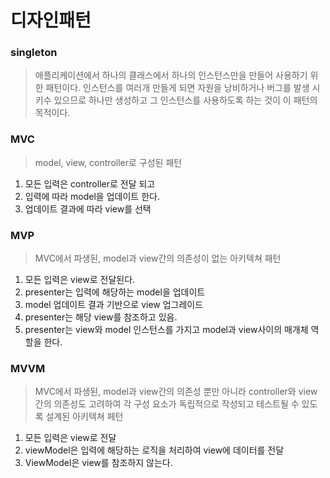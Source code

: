 # 디자인패턴

### singleton

> 애플리케이션에서 하나의 클래스에서 하나의 인스턴스만을 만들어 사용하기 위한 패턴이다. 인스턴스를 여러개 만들게 되면 자원을 낭비하거나 버그를 발생 시키수 있으므로 하나만 생성하고 그 인스턴스를 사용하도록 하는 것이 이 패턴의 목적이다.

### MVC

> model, view, controller로 구성된 패턴

1. 모든 입력은 controller로 전달 되고
2. 입력에 따라 model을 업데이트 한다.
3. 업데이트 결과에 따라 view를 선택

### MVP

> MVC에서 파생된, model과 view간의 의존성이 없는 아키텍쳐 패턴

1. 모든 입력은 view로 전달된다.
2. presenter는 입력에 해당하는 model을 업데이트
3. model 업데이트 결과 기반으로 view 업그레이드
4. presenter는 해당 view를 참조하고 있음.
5. presenter는 view와 model 인스턴스를 가지고 model과 view사이의 매개체 역할을 한다.



### MVVM

> MVC에서 파생된, model과 view간의 의존성 뿐만 아니라 controller와 view간의 의존성도 고려하여 각 구성 요소가 독립적으로 작성되고 테스트될 수 있도록 설계된 아키텍쳐 페턴

1. 모든 입력은 view로 전달
2. viewModel은 입력에 해당하는 로직을 처리하여 view에 데이터를 전달
3. ViewModel은 view를 참조하지 않는다.